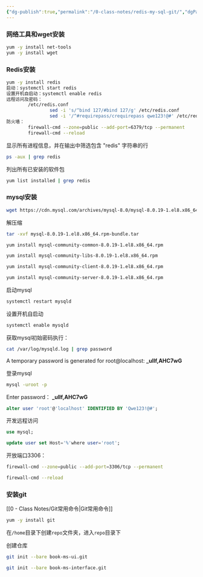 ```yaml
---
{"dg-publish":true,"permalink":"/0-class-notes/redis-my-sql-git/","dgPassFrontmatter":true,"created":"2023-10-03T22:20:19.488+08:00"}
---
```


### 网络工具和wget安装

```bash
yum -y install net-tools
yum -y install wget
```

### Redis安装

```bash
yum -y install redis
启动：systemctl start redis
设置开机自启动：systemctl enable redis
远程访问及密码：
		/etc/redis.conf
				sed -i 's/^bind 127/#bind 127/g' /etc/redis.conf
				sed -i '/^#requirepass/crequirepass qwe123!@#' /etc/redis.conf
防火墙：
		firewall-cmd --zone=public --add-port=6379/tcp --permanent
		firewall-cmd --reload
```
显示所有进程信息，并在输出中筛选包含 "redis" 字符串的行

```bash
ps -aux | grep redis
```

列出所有已安装的软件包

```bash
yum list installed | grep redis
```

### mysql安装

```bash
wget https://cdn.mysql.com/archives/mysql-8.0/mysql-8.0.19-1.el8.x86_64.rpm-bundle.tar
```

解压缩

```bash
tar -xvf mysql-8.0.19-1.el8.x86_64.rpm-bundle.tar
```

```bash
yum install mysql-community-common-8.0.19-1.el8.x86_64.rpm
```

```bash
yum install mysql-community-libs-8.0.19-1.el8.x86_64.rpm
```

```bash
yum install mysql-community-client-8.0.19-1.el8.x86_64.rpm
```

```bash
yum install mysql-community-server-8.0.19-1.el8.x86_64.rpm
```

启动mysql

```bash
systemctl restart mysqld
```

设置开机自启动

```bash
systemctl enable mysqld
```

获取mysql初始密码执行：

```bash
cat /var/log/mysqld.log | grep password
```

A temporary password is generated for root@localhost: **_uIlf,AHC7wG**

登录mysql

```bash
mysql -uroot -p
```

Enter password： **_uIlf,AHC7wG**

```sql
alter user 'root'@'localhost' IDENTIFIED BY 'Qwe123!@#';
```

开发远程访问

```sql
use mysql;
```

```sql
update user set Host='%'where user='root';
```

开放端口3306：

```bash
firewall-cmd --zone=public --add-port=3306/tcp --permanent
```

```bash
firewall-cmd --reload
```

### 安装git
[[0 - Class Notes/Git常用命令\|Git常用命令]]

```bash
yum -y install git
```

在`/home`目录下创建`repo`文件夹，进入`repo`目录下

创建仓库

```bash
git init --bare book-ms-ui.git
```

```bash
git init --bare book-ms-interface.git
```
